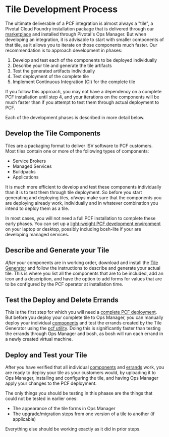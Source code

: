 # Tile Development Process

The ultimate deliverable of a PCF integration is almost always a "tile", a
Pivotal Cloud Foundry installation package that is delivered through our
[marketplace](http://network.pivotal.io) and installed through Pivotal's
Ops Manager. But when developing an integration, it is advisable to start
with smaller components of that tile, as it allows you to iterate on those
components much faster. Our recommendation is to approach development in
phases:

1. Develop and test each of the components to be deployed individually
2. Describe your tile and generate the tile artifacts
3. Test the generated artifacts individually
4. Test deployment of the complete tile
5. Implement Continuous Integration (CI) for the complete tile

If you follow this approach, you may not have a dependency on a complete
PCF installation until step 4, and your iterations on the components will
be much faster than if you attempt to test them through actual deployment
to PCF.

Each of the development phases is described in more detail below.

<a name="components"></a> 
## Develop the Tile Components

Tiles are a packaging format to deliver ISV software to PCF customers. Most
tiles contain one or more of the following types of components:

- Service Brokers
- Managed Services
- Buildpacks
- Applications

It is much more efficient to develop and test these components individually
than it is to test them through tile deployment. So before you start generating
and deploying tiles, *always* make sure that the components you are deploying
already work, individually and in whatever combination you intend to deploy
them as a tile.

In most cases, you will not need a full PCF installation to complete these
early phases. You can set up a
[light-weight PCF development environment](setup-pcfdev.md) on your laptop
or desktop, possibly including bosh-lite if your are developing managed
services.

<a name="tile-generator"></a> 
## Describe and Generate your Tile

*After* your components are in working order, download and install the
[Tile Generator](tile-generator.md) and follow the instructions to describe
and generate your actual tile. This is where you list all the components that
are to be included, add an icon and a description, and have the option to add
forms for values that are to be configured by the PCF operator at installation
time.

<a name="test-errands"></a> 
## Test the Deploy and Delete Errands

This is the first step for which you will need a
[complete PCF deployment](setup-pcf.md). But before you deploy your complete
tile to Ops Manager, you can manually deploy your individual
[components](#components) and test the errands created by the Tile Generator
using the [pcf utility](pcf-command.md#errands). Doing this is significantly
faster than testing the errands through Ops Manager and bosh, as bosh will
run each errand in a newly created virtual machine.

<a name="deploy"></a> 
## Deploy and Test your Tile

After you have verified that all individual [components](#components) and
[errands](#test-errands) work, you are ready to deploy your tile as your customers
would, by uploading it to Ops Manager, installing and configuring the tile,
and having Ops Manager apply your changes to the PCF deployment.

The only things you should be testing in this phaase are the things that
could not be tested in earlier ones:

- The appearance of the tile forms in Ops Manager
- The upgrade/migration steps from one version of a tile to another (if applicable)

Everything else should be working exactly as it did in prior steps.
